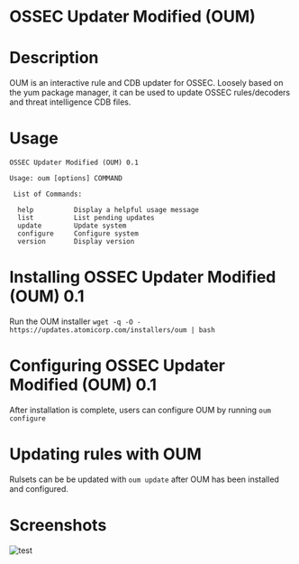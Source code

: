 # OSSEC Updater Modified (OUM)

# Description

OUM is an interactive rule and CDB updater for OSSEC. Loosely based on the yum package manager, it can be used to update OSSEC rules/decoders and threat intelligence CDB files.

# Usage

```
OSSEC Updater Modified (OUM) 0.1

Usage: oum [options] COMMAND

 List of Commands:

  help			Display a helpful usage message
  list			List pending updates
  update		Update system
  configure		Configure system
  version		Display version
```

# Installing OSSEC Updater Modified (OUM) 0.1
Run the OUM installer
`wget -q -O - https://updates.atomicorp.com/installers/oum | bash`

# Configuring OSSEC Updater Modified (OUM) 0.1
After installation is complete, users can configure OUM by running
`oum configure`

# Updating rules with OUM
Rulsets can be be updated with `oum update` after OUM has been installed and configured.

# Screenshots

![test](https://github.com/ossec/oum/blob/main/images/oum-v1.gif)
